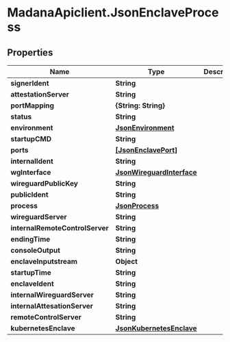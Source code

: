 # MadanaApiclient.JsonEnclaveProcess

## Properties

Name | Type | Description | Notes
------------ | ------------- | ------------- | -------------
**signerIdent** | **String** |  | [optional] 
**attestationServer** | **String** |  | [optional] 
**portMapping** | **{String: String}** |  | [optional] 
**status** | **String** |  | [optional] 
**environment** | [**JsonEnvironment**](JsonEnvironment.md) |  | [optional] 
**startupCMD** | **String** |  | [optional] 
**ports** | [**[JsonEnclavePort]**](JsonEnclavePort.md) |  | [optional] 
**internalIdent** | **String** |  | [optional] 
**wgInterface** | [**JsonWireguardInterface**](JsonWireguardInterface.md) |  | [optional] 
**wireguardPublicKey** | **String** |  | [optional] 
**publicIdent** | **String** |  | [optional] 
**process** | [**JsonProcess**](JsonProcess.md) |  | [optional] 
**wireguardServer** | **String** |  | [optional] 
**internalRemoteControlServer** | **String** |  | [optional] 
**endingTime** | **String** |  | [optional] 
**consoleOutput** | **String** |  | [optional] 
**enclaveInputstream** | **Object** |  | [optional] 
**startupTime** | **String** |  | [optional] 
**enclaveIdent** | **String** |  | [optional] 
**internalWireguardServer** | **String** |  | [optional] 
**internalAttesationServer** | **String** |  | [optional] 
**remoteControlServer** | **String** |  | [optional] 
**kubernetesEnclave** | [**JsonKubernetesEnclave**](JsonKubernetesEnclave.md) |  | [optional] 



